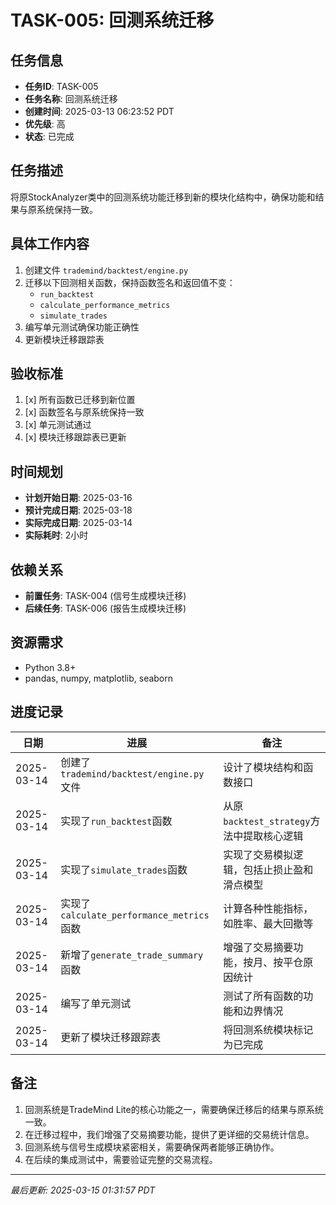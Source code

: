 # TASK-005: 回测系统迁移

## 任务信息

- **任务ID**: TASK-005
- **任务名称**: 回测系统迁移
- **创建时间**: 2025-03-13 06:23:52 PDT
- **优先级**: 高
- **状态**: 已完成

## 任务描述

将原StockAnalyzer类中的回测系统功能迁移到新的模块化结构中，确保功能和结果与原系统保持一致。

## 具体工作内容

1. 创建文件 `trademind/backtest/engine.py`
2. 迁移以下回测相关函数，保持函数签名和返回值不变：
   - `run_backtest`
   - `calculate_performance_metrics`
   - `simulate_trades`
3. 编写单元测试确保功能正确性
4. 更新模块迁移跟踪表

## 验收标准

1. [x] 所有函数已迁移到新位置
2. [x] 函数签名与原系统保持一致
3. [x] 单元测试通过
4. [x] 模块迁移跟踪表已更新

## 时间规划

- **计划开始日期**: 2025-03-16
- **预计完成日期**: 2025-03-18
- **实际完成日期**: 2025-03-14
- **实际耗时**: 2小时

## 依赖关系

- **前置任务**: TASK-004 (信号生成模块迁移)
- **后续任务**: TASK-006 (报告生成模块迁移)

## 资源需求

- Python 3.8+
- pandas, numpy, matplotlib, seaborn

## 进度记录

| 日期 | 进展 | 备注 |
|------|------|------|
| 2025-03-14 | 创建了`trademind/backtest/engine.py`文件 | 设计了模块结构和函数接口 |
| 2025-03-14 | 实现了`run_backtest`函数 | 从原`backtest_strategy`方法中提取核心逻辑 |
| 2025-03-14 | 实现了`simulate_trades`函数 | 实现了交易模拟逻辑，包括止损止盈和滑点模型 |
| 2025-03-14 | 实现了`calculate_performance_metrics`函数 | 计算各种性能指标，如胜率、最大回撤等 |
| 2025-03-14 | 新增了`generate_trade_summary`函数 | 增强了交易摘要功能，按月、按平仓原因统计 |
| 2025-03-14 | 编写了单元测试 | 测试了所有函数的功能和边界情况 |
| 2025-03-14 | 更新了模块迁移跟踪表 | 将回测系统模块标记为已完成 |

## 备注

1. 回测系统是TradeMind Lite的核心功能之一，需要确保迁移后的结果与原系统一致。
2. 在迁移过程中，我们增强了交易摘要功能，提供了更详细的交易统计信息。
3. 回测系统与信号生成模块紧密相关，需要确保两者能够正确协作。
4. 在后续的集成测试中，需要验证完整的交易流程。

---
*最后更新: 2025-03-15 01:31:57 PDT*

<!--
[CODE NOW] - 当任务分析过久时立即开始执行
[FOCUS] - 当任务范围扩大时及时聚焦
[RESET] - 当遇到阻塞时重新规划方案
[DECISION] - 当决策延迟时果断确定
--> 
